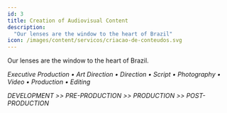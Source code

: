 ```yaml
---
id: 3
title: Creation of Audiovisual Content
description:
  "Our lenses are the window to the heart of Brazil"
icon: /images/content/servicos/criacao-de-conteudos.svg
---
```

Our lenses are the window to the heart of Brazil.

*Executive Production • Art Direction • Direction • Script • Photography • Video • Production • Editing*

*DEVELOPMENT >> PRE-PRODUCTION >> PRODUCTION >> POST-PRODUCTION*
